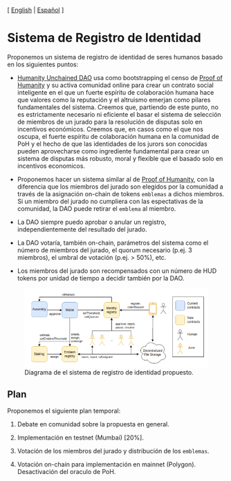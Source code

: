 [ [English](README.md) | [Español](README_ES.md) ]

# Sistema de Registro de Identidad

Proponemos un sistema de registro de identidad de seres humanos basado en los siguientes puntos:

- [Humanity Unchained DAO](https://humanityunchained.org) usa como bootstrapping el censo de [Proof of Humanity](https://www.proofofhumanity.id) y su activa comunidad online para crear un contrato social inteligente en el que un fuerte espíritu de colaboración humana hace que valores como la reputación y el altruismo emerjan como pilares fundamentales del sistema. Creemos que, partiendo de este punto, no es estrictamente necesario ni eficiente el basar el sistema de selección de miembros de un jurado para la resolución de disputas solo en incentivos económicos. Creemos que, en casos como el que nos oscupa, el fuerte espíritu de colaboración humana en la comunidad de PoH y el hecho de que las identidades de los jurors son conocidas pueden aprovecharse como ingrediente fundamental para crear un sistema de disputas más robusto, moral y flexible que el basado solo en incentivos economicos.

- Proponemos hacer un sistema similar al de [Proof of Humanity](https://www.proofofhumanity.id), con la diferencia que los miembros del jurado son elegidos por la comunidad a través de la asignación on-chain de tokens `emblemas` a dichos miembros. Si un miembro del jurado no cumpliera con las espectativas de la comunidad, la DAO puede retirar el `emblema` al miembro.

- La DAO siempre puedo aprobar o anular un registro, independientemente del resultado del jurado.

- La DAO votaría, también on-chain, parámetros del sistema como el número de miembros del jurado, el quorum necesario (p.ej. 3 miembros), el umbral de votación (p.ej. > 50%), etc.

- Los miembros del jurado son recompensados con un número de HUD tokens por unidad de tiempo a decidir también por la DAO.

<figure>
<img src="assets/img/diagram.png" width="800px"/>
 <figcaption>
 Diagrama de el sistema de registro de identidad propuesto.
</figcaption>
</figure>

## Plan

Proponemos el siguiente plan temporal:

1. Debate en comunidad sobre la propuesta en general.

2. Implementación en testnet (Mumbai) [20%].

3. Votación de los miembros del jurado y distribución de los `emblemas`.

4. Votación on-chain para implementación en mainnet (Polygon). Desactivación del oraculo de PoH.
